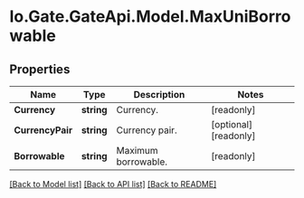 
# Io.Gate.GateApi.Model.MaxUniBorrowable

## Properties

Name | Type | Description | Notes
------------ | ------------- | ------------- | -------------
**Currency** | **string** | Currency. | [readonly] 
**CurrencyPair** | **string** | Currency pair. | [optional] [readonly] 
**Borrowable** | **string** | Maximum borrowable. | [readonly] 

[[Back to Model list]](../README.md#documentation-for-models)
[[Back to API list]](../README.md#documentation-for-api-endpoints)
[[Back to README]](../README.md)
